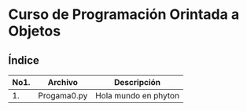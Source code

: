 # Curso de Programación Orintada a Objetos

## Índice

|No1.|Archivo|Descripción|
|--|--|--|
|1.|Progama0.py|Hola mundo en phyton
